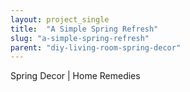 ```yaml
---
layout: project_single
title:  "A Simple Spring Refresh"
slug: "a-simple-spring-refresh"
parent: "diy-living-room-spring-decor"
---
```

Spring Decor | Home Remedies